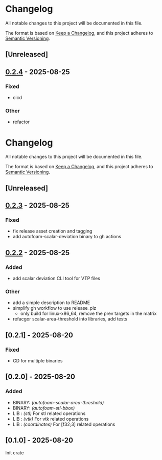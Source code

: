 # Changelog

All notable changes to this project will be documented in this file.

The format is based on [Keep a Changelog](https://keepachangelog.com/en/1.0.0/),
and this project adheres to [Semantic Versioning](https://semver.org/spec/v2.0.0.html).

## [Unreleased]

## [0.2.4](https://github.com/bmblb3/autofoam/compare/v0.2.3...v0.2.4) - 2025-08-25

### Fixed

- cicd

### Other

- refactor
# Changelog
All notable changes to this project will be documented in this file.

The format is based on [Keep a Changelog](https://keepachangelog.com/en/1.1.0/),
and this project adheres to [Semantic Versioning](https://semver.org/spec/v2.0.0.html).


## [Unreleased]

## [0.2.3](https://github.com/bmblb3/autofoam/compare/v0.2.2...v0.2.3) - 2025-08-25

### Fixed

- fix release asset creation and tagging
- add autofoam-scalar-deviation binary to gh actions

## [0.2.2](https://github.com/bmblb3/autofoam/compare/v0.2.1...v0.2.2) - 2025-08-25

### Added

- add scalar deviation CLI tool for VTP files

### Other

- add a simple description to README
- simplify gh workflow to use release_plz
    - only build for linux-x86_64, remove the prev targets in the matrix
- refacgor scalar-area-threshold into libraries, add tests

## [0.2.1] - 2025-08-20

### Fixed
- CD for multiple binaries


## [0.2.0] - 2025-08-20

### Added

- BINARY: *(autofoam-scalar-area-threshold)*
- BINARY: *(autofoam-stl-bbox)*
- LIB   : *(stl)* For stl related operations
- LIB   : *(vtk)* For vtk related operations
- LIB   : *(coordinates)* For [f32;3] related operations


## [0.1.0] - 2025-08-20

Init crate
